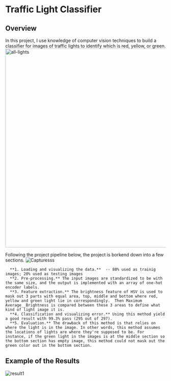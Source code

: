 # Traffic Light Classifier

## Overview
In this project, I use knowledge of computer vision techniques to build a classifier for images of traffic lights to identify which is red, yellow, or green.
<img width="623" alt="all-lights" src="https://user-images.githubusercontent.com/48291391/61484597-322f4980-a96d-11e9-83bc-bf1cf81394f7.png">

Following the project pipeline below, the project is borkend down into a few sections.
![Capturesss](https://user-images.githubusercontent.com/48291391/61484669-61de5180-a96d-11e9-9851-fda95e4ef447.PNG)
```
  **1. Loading and visualizing the data.**  -- 80% used as trainig images; 20% used as testing images
  **2. Pre-processing.** The input images are standardized to be with the same size, and the output is implemented with an array of one-hot encoder labels.
  **3. Feature extraction.** The brightness feature of HSV is used to mask out 3 parts with equal area, top, middle and bottom where red, yellow and green light lie in correspondingly.  Then Maximum Average__Brightness is compared between these 3 areas to define what kind of light image it is.
  **4. Classification and visualizing error.** Using this method yield a good result with 99.3% pass (295 out of 297).
  **5. Evaluation.** The drawback of this method is that relies on where the light is in the image. In other words, this method assumes the locations of lights are where they're supposed to be. For instance, if the green light in the images is at the middle section so the bottom section has empty image, this method could not mask out the green color out in the bottom section.
```
## Example of the Results

![result1](https://user-images.githubusercontent.com/48291391/61486267-044c0400-a971-11e9-8952-87be8e80e201.PNG)
